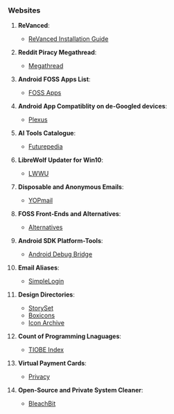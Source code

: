 ### Websites 

1. **ReVanced**: 
	- [ReVanced Installation Guide](https://www.reddit.com/r/revancedapp/comments/xlcny9/revanced_manager_guide_for_dummies/?context=3) 

2. **Reddit Piracy Megathread**: 
	- [Megathread](https://www.reddit.com/r/Piracy/wiki/megathread/)

3. **Android FOSS Apps List**: 
	- [FOSS Apps](https://brainfucksec.github.io/android-foss-apps-list)
	
4. **Android App Compatiblity on de-Googled devices**: 
	- [Plexus](https://plexus.techlore.tech/)

5. **AI Tools Catalogue**: 
	- [Futurepedia](https://www.futurepedia.io/)

6. **LibreWolf Updater for Win10**: 
	- [LWWU](https://codeberg.org/ltGuillaume/LibreWolf-WinUpdater)

7. **Disposable and Anonymous Emails**: 
	- [YOPmail](https://yopmail.com/)

8. **FOSS Front-Ends and Alternatives**: 
	- [Alternatives](https://www.funkyspacemonkey.com/foss-front-ends-and-alternatives-for-twitter-instagram-reddit-youtube-and-more#twitter)

9. **Android SDK Platform-Tools**: 
 	- [Android Debug Bridge](https://developer.android.com/tools/releases/platform-tools)

10. **Email Aliases**: 
 	- [SimpleLogin](https://simplelogin.io/)

11. **Design Directories**: 
 	- [StorySet](https://storyset.com/)
	- [Boxicons](https://boxicons.com/)
	- [Icon Archive](https://iconarchive.com/)

12. **Count of Programming Lnaguages**: 
 	- [TIOBE Index](http://www.tiobe.com/tiobe-index/)

13. **Virtual Payment Cards**: 
 	- [Privacy](https://privacy.com/)

14. **Open-Source and Private System Cleaner**: 
 	- [BleachBit](https://www.bleachbit.org/)


